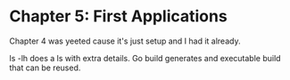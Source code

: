 # Chapter 5: First Applications

Chapter 4 was yeeted cause it's just setup and I had it already.

ls -lh does a ls with extra details.
Go build generates and executable build that can be reused.